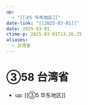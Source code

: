 ```yaml
---
up:
  - "[[③5 华东地区]]"
date-link: "[[2025-03-01]]"
date: 2025-03-01
ctime-p: 2025-03-01T13:26:25
aliases:
  - 台湾省
---
```


# ③58 台湾省

- up: [[③5 华东地区]]
